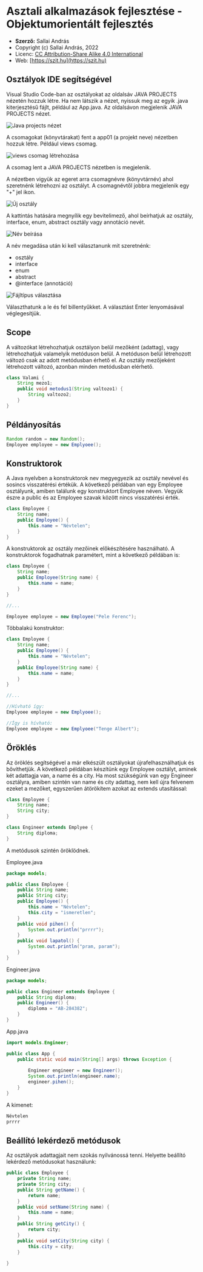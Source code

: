 # Asztali alkalmazások fejlesztése - Objektumorientált fejlesztés

* **Szerző:** Sallai András
* Copyright (c) Sallai András, 2022
* Licenc: [CC Attribution-Share Alike 4.0 International](https://creativecommons.org/licenses/by-sa/4.0/)
* Web: [https://szit.hu](https://szit.hu)

## Osztályok IDE segítségével

Visual Studio Code-ban az osztályokat az oldalsáv JAVA PROJECTS nézetén hozzuk létre. Ha nem látszik a nézet, nyissuk meg az egyik .java kiterjesztésű fájlt, például az App.java. Az oldalsávon megjelenik JAVA PROJECTS nézet.

![Java projects nézet](images/ide/vscode_java_projects.png)

A csomagokat (könyvtárakat) fent a app01 (a projekt neve) nézetben hozzuk létre. Például views csomag.

![views csomag létrehozása](images/ide/vscode_views_package.png)

A csomag lent a JAVA PROJECTS nézetben is megjelenik.

A nézetben vigyük az egeret arra csomagnévre (könyvtárnév) ahol szeretnénk létrehozni az osztályt. A csomagnévtől jobbra megjelenik egy "+" jel ikon.

![Új osztály](images/ide/vscode_new_class.png)

A kattintás hatására megnyílik egy bevitelimező, ahol beírhatjuk az osztály, interface, enum, abstract osztály vagy annotáció nevét.

![Név beírása](images/ide/vscode_input_class_name.png)

A név megadása után ki kell választanunk mit szeretnénk:

* osztály
* interface
* enum
* abstract
* @interface (annotáció)

![Fájltípus választása](images/ide/vscode_select_type.png)

Választhatunk a le és fel billentyűkket. A választást Enter lenyomásával véglegesítjük.

## Scope

A változókat létrehozhatjuk osztályon belül mezőként (adattag), vagy létrehozhatjuk valamelyik metóduson belül. A metóduson belül létrehozott változó csak az adott metódusban érhető el. Az osztály mezőjeként létrehozott változó, azonban minden metódusban elérhető.

```java
class Valami {
    String mezo1;
    public void metodus1(String valtozo1) {
        String valtozo2;
    }
}
```

## Példányosítás

```java
Random random = new Random();
Employee employee = new Emplyoee();
```

## Konstruktorok

A Java nyelvben a konstruktorok nev megyegyezik az osztály nevével és sosincs visszatérési értékük. A következő példában van egy Employee osztályunk, amiben találunk egy konstruktort Employee néven. Vegyük észre a public és az Employee szavak között nincs visszatérési érték.

```java
class Employee {
    String name;
    public Employee() {
        this.name = "Névtelen";
    }
}
```

A konstruktorok az osztály mezőinek előkészítésére használható.
A konstruktorok fogadhatnak paramétert, mint a következő példában is:

```java
class Employee {
    String name;
    public Employee(String name) {
        this.name = name;
    }
}

//...

Employee employee = new Employee("Pele Ferenc");
```

Többalakú konstruktor:

```java
class Employee {
    String name;
    public Employee() {
        this.name = "Névtelen";
    }
    public Employee(String name) {
        this.name = name;
    }
}

//...

//Hívható így:
Emplyoee employee = new Emplyoee();

//Így is hívható:
Emplyoee employee = new Emplyoee("Tenge Albert");
```

## Öröklés

Az öröklés segítségével a már elkészült osztályokat újrafelhasználhatjuk és bővíthetjük. A következő példában készítünk egy Employee osztályt, aminek két adattagja van, a name és a city. Ha most szükségünk van egy Engineer osztályra, amiben szintén van name és city adattag, nem kell újra felvenem ezeket a mezőket, egyszerűen átörökítem azokat az extends utasítással:

```java
class Employee {
    String name;
    String city;
}

class Engineer extends Emplyee {
    String diploma;
}
```

A metódusok szintén öröklödnek.

Employee.java

```java
package models;

public class Employee {
    public String name;
    public String city;
    public Employee() {
        this.name = "Névtelen";
        this.city = "ismeretlen";
    }
    public void pihen() {
        System.out.println("prrrr");
    }
    public void lapatol() {
        System.out.println("pram, param");
    }    
}
```

Engineer.java

```java
package models;

public class Engineer extends Employee {
    public String diploma;
    public Engineer() {
        diploma = "AB-284382";
    }    
}
```

App.java

```java
import models.Engineer;

public class App {
    public static void main(String[] args) throws Exception {
        
        Engineer engineer = new Engineer();
        System.out.println(engineer.name);
        engineer.pihen();
    }
}
```

A kimenet:

```cmd
Névtelen
prrrr
```

## Beállító lekérdező metódusok

Az osztályok adattagjait nem szokás nyilvánossá tenni. Helyette beállító lekérdező metódusokat használunk:

```java
public class Employee {
    private String name;
    private String city;
    public String getName() {
        return name;
    }
    public void setName(String name) {
        this.name = name;
    }
    public String getCity() {
        return city;
    }
    public void setCity(String city) {
        this.city = city;
    }
    
}
```
